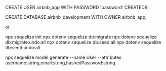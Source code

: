 CREATE USER airbnb_app WITH PASSWORD 'password' CREATEDB;

CREATE DATABASE airbnb_development WITH OWNER airbnb_app;

or

npx sequelize init
npx dotenv sequelize db:migrate
npx dotenv sequelize db:migrate:undo:all
npx dotenv sequelize db:seed:all
npx dotenv sequelize db:seed:undo:all

npx sequelize model:generate --name User --attributes username:string,email:string,hashedPassword:string
